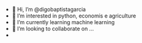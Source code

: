 - 👋 Hi, I’m @digobaptistagarcia
- 👀 I’m interested in python, economis e agriculture
- 🌱 I’m currently learning machine learning
- 💞️ I’m looking to collaborate on ...
 - 

<!---
digobaptistagarcia/digobaptistagarcia is a ✨ special ✨ repository because its `README.md` (this file) appears on your GitHub profile.
You can click the Preview link to take a look at your changes.
--->
